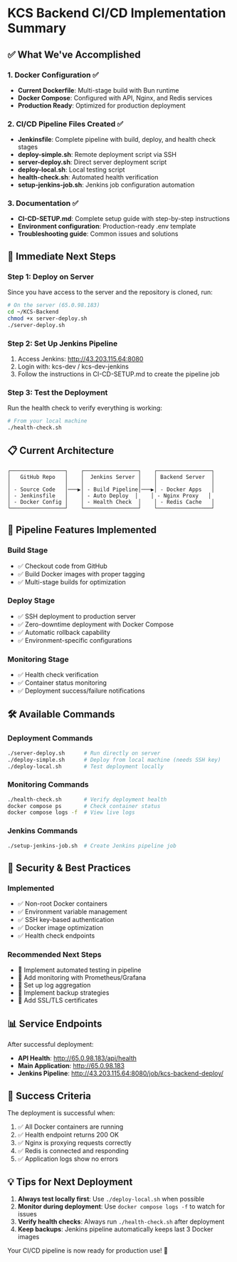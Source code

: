 # KCS Backend CI/CD Implementation Summary

## ✅ What We've Accomplished

### 1. Docker Configuration ✅
- **Current Dockerfile**: Multi-stage build with Bun runtime
- **Docker Compose**: Configured with API, Nginx, and Redis services
- **Production Ready**: Optimized for production deployment

### 2. CI/CD Pipeline Files Created ✅
- **Jenkinsfile**: Complete pipeline with build, deploy, and health check stages
- **deploy-simple.sh**: Remote deployment script via SSH
- **server-deploy.sh**: Direct server deployment script
- **deploy-local.sh**: Local testing script
- **health-check.sh**: Automated health verification
- **setup-jenkins-job.sh**: Jenkins job configuration automation

### 3. Documentation ✅
- **CI-CD-SETUP.md**: Complete setup guide with step-by-step instructions
- **Environment configuration**: Production-ready .env template
- **Troubleshooting guide**: Common issues and solutions

## 🚀 Immediate Next Steps

### Step 1: Deploy on Server
Since you have access to the server and the repository is cloned, run:

```bash
# On the server (65.0.98.183)
cd ~/KCS-Backend
chmod +x server-deploy.sh
./server-deploy.sh
```

### Step 2: Set Up Jenkins Pipeline
1. Access Jenkins: http://43.203.115.64:8080
2. Login with: kcs-dev / kcs-dev-jenkins
3. Follow the instructions in CI-CD-SETUP.md to create the pipeline job

### Step 3: Test the Deployment
Run the health check to verify everything is working:
```bash
# From your local machine
./health-check.sh
```

## 📋 Current Architecture

```
┌─────────────────┐    ┌─────────────────┐    ┌─────────────────┐
│   GitHub Repo   │    │  Jenkins Server │    │ Backend Server  │
│                 │    │                 │    │                 │
│ - Source Code   │───▶│ - Build Pipeline│───▶│ - Docker Apps   │
│ - Jenkinsfile   │    │ - Auto Deploy  │    │ - Nginx Proxy   │
│ - Docker Config │    │ - Health Check  │    │ - Redis Cache   │
└─────────────────┘    └─────────────────┘    └─────────────────┘
```

## 🔧 Pipeline Features Implemented

### Build Stage
- ✅ Checkout code from GitHub
- ✅ Build Docker images with proper tagging
- ✅ Multi-stage builds for optimization

### Deploy Stage
- ✅ SSH deployment to production server
- ✅ Zero-downtime deployment with Docker Compose
- ✅ Automatic rollback capability
- ✅ Environment-specific configurations

### Monitoring Stage
- ✅ Health check verification
- ✅ Container status monitoring
- ✅ Deployment success/failure notifications

## 🛠️ Available Commands

### Deployment Commands
```bash
./server-deploy.sh      # Run directly on server
./deploy-simple.sh      # Deploy from local machine (needs SSH key)
./deploy-local.sh       # Test deployment locally
```

### Monitoring Commands
```bash
./health-check.sh       # Verify deployment health
docker compose ps       # Check container status
docker compose logs -f  # View live logs
```

### Jenkins Commands
```bash
./setup-jenkins-job.sh  # Create Jenkins pipeline job
```

## 🔐 Security & Best Practices

### Implemented
- ✅ Non-root Docker containers
- ✅ Environment variable management
- ✅ SSH key-based authentication
- ✅ Docker image optimization
- ✅ Health check endpoints

### Recommended Next Steps
- 🔄 Implement automated testing in pipeline
- 🔄 Add monitoring with Prometheus/Grafana
- 🔄 Set up log aggregation
- 🔄 Implement backup strategies
- 🔄 Add SSL/TLS certificates

## 📊 Service Endpoints

After successful deployment:
- **API Health**: http://65.0.98.183/api/health
- **Main Application**: http://65.0.98.183
- **Jenkins Pipeline**: http://43.203.115.64:8080/job/kcs-backend-deploy/

## 🎯 Success Criteria

The deployment is successful when:
1. ✅ All Docker containers are running
2. ✅ Health endpoint returns 200 OK
3. ✅ Nginx is proxying requests correctly
4. ✅ Redis is connected and responding
5. ✅ Application logs show no errors

## 💡 Tips for Next Deployment

1. **Always test locally first**: Use `./deploy-local.sh` when possible
2. **Monitor during deployment**: Use `docker compose logs -f` to watch for issues
3. **Verify health checks**: Always run `./health-check.sh` after deployment
4. **Keep backups**: Jenkins pipeline automatically keeps last 3 Docker images

Your CI/CD pipeline is now ready for production use! 🎉
